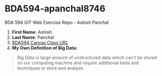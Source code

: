 # BDA594-apanchal8746
BDA 594 GIT Web Exercise Repo - Ashish Panchal

1. **First Name:** Ashish
1. **Last Name:** Panchal
1. [BDA594 Canvas Class URL](https://sdsu.instructure.com/courses/79732)
1. **My Own Definition of Big Data:** 
> Big Data is large amount of unstructured data which can't be stored on our computing machine and require additional tools and techniques to store and analyze.

